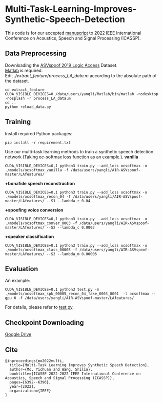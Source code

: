 # Multi-Task-Learning-Improves-Synthetic-Speech-Detection
This code is for our accepted [manuscript](https://ieeexplore.ieee.org/abstract/document/9746059) to 2022 IEEE International Conference on Acoustics, Speech and Signal Processing (ICASSP).

## Data Preprocessing
Downloading the [ASVspoof 2019 Logic Access](https://www.asvspoof.org/database) Dataset.</br>
[Matlab](https://ww2.mathworks.cn/products/matlab.html) is required.</br>
Edit *./extract_feature/process_LA_data.m* according to the absolute path of the dataset.
 ```
 cd extract_feature
 CUDA_VISIBLE_DEVICES=0 /data/users/yangli/Matlab/bin/matlab -nodesktop -nosplash -r process_LA_data.m
 cd ..
 python reload_data.py
 ``` 
 
 ## Training
 Install required Python packages:</br>
 ```
 pip install -r requirement.txt
 ``` 
 Use our multi-task learning methods to train a synthetic speech detection network (Taking oc-softmax loss function as an example.).
 **vanilla**
 ```
 CUDA_VISIBLE_DEVICES=0,1 python3 train.py --add_loss ocsoftmax -o  ./models/ocsoftmax_vanilla -f /data/users/yangli/AIR-ASVspoof-master/LAfeatures/
 ```
 **+bonafide speech reconstruction**
  ```
 CUDA_VISIBLE_DEVICES=0,1 python3 train.py --add_loss ocsoftmax -o  ./models/ocsoftmax_recon_04 -f /data/users/yangli/AIR-ASVspoof-master/LAfeatures/ --S1 --lambda_r 0.04
 ```
 **+spoofing voice conversion**
  ```
 CUDA_VISIBLE_DEVICES=0,1 python3 train.py --add_loss ocsoftmax -o  ./models/ocsoftmax_conver_0003 -f /data/users/yangli/AIR-ASVspoof-master/LAfeatures/ --S2 --lambda_c 0.0003
 ```
 **+speaker classification**
  ```
 CUDA_VISIBLE_DEVICES=0,1 python3 train.py --add_loss ocsoftmax -o  ./models/ocsoftmax_class_00005 -f /data/users/yangli/AIR-ASVspoof-master/LAfeatures/ --S3 --lambda_m 0.00005
 ```
 ## Evaluation
 An example: 
 ```
 CUDA_VISIBLE_DEVICES=0,1 python3 test.py -m ./models/ocsoftmax_spk_00005_recon_04_fake_0003_0001  -l ocsoftmax --gpu 0 -f /data/users/yangli/AIR-ASVspoof-master/LAfeatures/
 ```
  For details, please refer to [test.py](https://github.com/mo666666/Multi-Task-Learning-Improves-Synthetic-Speech-Detection/blob/main/test.py).

 
## Checkpoint Downloading
[Google Drive](https://drive.google.com/drive/folders/15vwSnGGHgMkwLQso09RYvXWg7qg9zqge?usp=sharing)

## Cite
```
@inproceedings{mo2022multi,
  title={Multi-Task Learning Improves Synthetic Speech Detection},
  author={Mo, Yichuan and Wang, Shilin},
  booktitle={ICASSP 2022-2022 IEEE International Conference on Acoustics, Speech and Signal Processing (ICASSP)},
  pages={6392--6396},
  year={2022},
  organization={IEEE}
}
```
